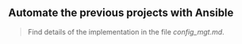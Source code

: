 ## Automate the previous projects with Ansible

> Find details of the implementation in the file *config_mgt.md*.   
 
       
  
  
 
